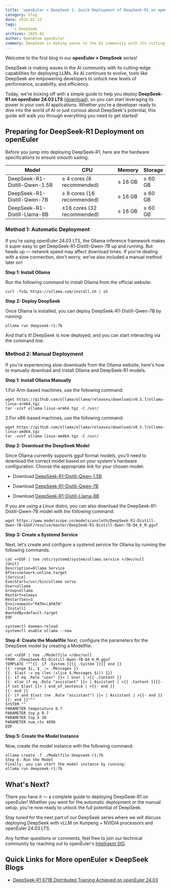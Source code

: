```yaml
---
title: 'openEuler × DeepSeek 1: Quick Deployment of DeepSeek-R1 on openEuler 24.03 LTS'
category: blog 
date: 2025-02-12
tags:
    - DeepSeek
archives: 2025-02
author: OpenAtom openEuler 
summary: DeepSeek is making waves in the AI community with its cutting-edge capabilities for deploying LLMs. As AI continues to evolve, tools like DeepSeek are empowering developers to unlock new levels of performance, scalability, and efficiency.Today, we're kicking off with a simple guide to help you deploy DeepSeek-R1 on openEuler 24.03 LTS.
---
```


Welcome to the first blog in our **openEuler × DeepSeek** series! 

DeepSeek is making waves in the AI community with its cutting-edge capabilities for deploying LLMs. As AI continues to evolve, tools like DeepSeek are empowering developers to unlock new levels of performance, scalability, and efficiency.

Today, we're kicking off with a simple guide to help you deploy **DeepSeek-R1 on openEuler 24.03 LTS** ([download](https://www.openeuler.org/en/download/archive/detail/?version=openEuler%2024.03%20LTS)), so you can start leveraging its power in your own AI applications. Whether you're a developer ready to dive into the world of AI or just curious about DeepSeek's potential, this guide will walk you through everything you need to get started!

## Preparing for DeepSeek-R1 Deployment on openEuler

Before you jump into deploying DeepSeek-R1, here are the hardware specifications to ensure smooth sailing:

|  Model  |  CPU  |  Memory  |  Storage  |
|  --------  | --------  | --------  | --------  |
| DeepSeek-R1-Distill-Qwen-1.5B  | ≥ 4 cores (8 recommended) | ≥ 16 GB  | ≥ 60 GB |
| DeepSeek-R1-Distill-Qwen-7B  | ≥ 8 cores (16 recommended) | ≥ 16 GB  | ≥ 60 GB  |
| DeepSeek-R1-Distill-Llama-8B | ≥16 cores (32 recommended) | ≥ 16 GB  | ≥ 60 GB  |


### Method 1: Automatic Deployment

If you're using openEuler 24.03 LTS, the Ollama inference framework makes it super easy to get DeepSeek-R1-Distill-Qwen-7B up and running. But heads up — network speed may affect download times. If you're dealing with a slow connection, don't worry, we've also included a manual method later on!

**Step 1: Install Ollama**

Run the following command to install Ollama from the official website:

```
curl -fsSL https://ollama.com/install.sh | sh
```

**Step 2: Deploy DeepSeek**

Once Ollama is installed, you can deploy DeepSeek-R1-Distill-Qwen-7B by running:

```
ollama run deepseek-r1:7b
```

And that's it! DeepSeek is now deployed, and you can start interacting via the command line. 


### Method 2: Manual Deployment

If you're experiencing slow downloads from the Ollama website, here's how to manually download and install Ollama and DeepSeek-R1 models.

**Step 1: Install Ollama Manually**

1.For Arm-based machines, use the following command:

```
wget https://github.com/ollama/ollama/releases/download/v0.5.7/ollama-linux-arm64.tgz
tar -xzvf ollama-linux-arm64.tgz -C /usr/
```

2.For x86-based machines, use the following command:

```
wget https://github.com/ollama/ollama/releases/download/v0.5.7/ollama-linux-amd64.tgz
tar -xzvf ollama-linux-amd64.tgz -C /usr/
```


**Step 2: Download the DeepSeek Model**

Since Ollama currently supports gguf format models, you'll need to download the correct model based on your system's hardware configuration. Choose the appropriate link for your chosen model:

- Download [DeepSeek-R1-Distill-Qwen-1.5B](https://www.modelscope.cn/models/unsloth/DeepSeek-R1-Distill-Qwen-1.5B-GGUF/resolve/master/DeepSeek-R1-Distill-Qwen-1.5B-Q4_K_M.gguf)

- Download [DeepSeek-R1-Distill-Qwen-7B](https://www.modelscope.cn/models/unsloth/DeepSeek-R1-Distill-Qwen-7B-GGUF/resolve/master/DeepSeek-R1-Distill-Qwen-7B-Q4_K_M.gguf)

- Download [DeepSeek-R1-Distill-Llama-8B](https://www.modelscope.cn/models/unsloth/DeepSeek-R1-Distill-Llama-8B-GGUF/resolve/master/DeepSeek-R1-Distill-Llama-8B-Q4_K_M.gguf)


If you are using a Linux distro, you can also download the DeepSeek-R1-Distill-Qwen-7B model with the following command:

```
wget https://www.modelscope.cn/models/unsloth/DeepSeek-R1-Distill-Qwen-7B-GGUF/resolve/master/DeepSeek-R1-Distill-Qwen-7B-Q4_K_M.gguf
```

**Step 3: Create a Systemd Service**

Next, let's create and configure a systemd service for Ollama by running the following commands:

```
cat <<EOF | tee /etc/systemd/system/ollama.service >/dev/null
[Unit]
Description=Ollama Service
After=network-online.target
[Service]
ExecStart=/usr/bin/ollama serve
User=ollama
Group=ollama
Restart=always
RestartSec=3
Environment="PATH=\$PATH"
[Install]
WantedBy=default.target
EOF

systemctl daemon-reload
systemctl enable ollama --now
```

**Step 4: Create the Modelfile**
Next, configure the parameters for the DeepSeek model by creating a Modelfile:

```
cat <<EOF | tee ./Modelfile >/dev/null
FROM ./DeepSeek-R1-Distill-Qwen-7B-Q4_K_M.gguf
TEMPLATE """{{- if .System }}{{ .System }}{{ end }}
{{- range $i, $_ := .Messages }}
{{- $last := eq (len (slice $.Messages $i)) 1}}
{{- if eq .Role "user" }}< | User | >{{ .Content }}
{{- else if eq .Role "assistant" }}< | Assistant | >{{ .Content }}{{- if not $last }}< | end_of_sentence | >{{- end }}
{{- end }}
{{- if and $last (ne .Role "assistant") }}< | Assistant | >{{- end }}
{{- end }}"""
SYSTEM ""
PARAMETER temperature 0.7
PARAMETER top_p 0.7
PARAMETER top_k 30
PARAMETER num_ctx 4096
EOF
```

**Step 5: Create the Model Instance**

Now, create the model instance with the following command:

```
ollama create -f ./Modelfile deepseek-r1:7b
Step 6: Run the Model
Finally, you can start the model instance by running:
ollama run deepseek-r1:7b
```

## What's Next?

There you have it — a complete guide to deploying DeepSeek-R1 on openEuler! Whether you went for the automatic deployment or the manual setup, you're now ready to unlock the full potential of DeepSeek. 

Stay tuned for the next part of our DeepSeek series where we will discuss deploying DeepSeek with vLLM on Kunpeng + NVIDIA processors and openEuler 24.03 LTS. 

Any further questions or comments, feel free to join our technical community by reaching out to openEuler's [Intelligent SIG](https://www.openeuler.org/en/sig/sig-intelligence).

## Quick Links for More openEuler × DeepSeek Blogs

- [DeepSeek-R1 671B Distributed Training Achieved on openEuler 24.03](https://www.linkedin.com/pulse/deepseek-r1-671b-distributed-training-achieved-openeuler-2403-pdg4c/?trackingId=6OJRE%2F4OxlftBPasgwkXwA%3D%3D)